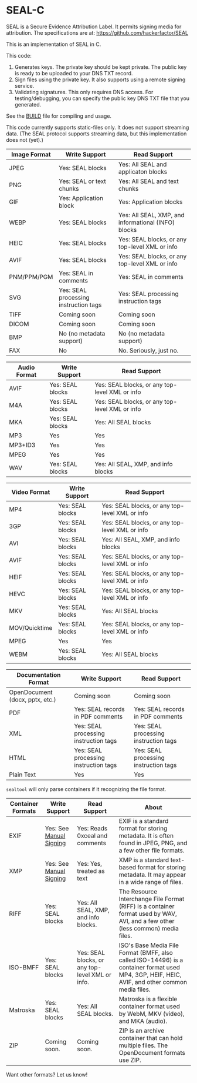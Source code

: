 # SEAL-C
SEAL is a Secure Evidence Attribution Label. It permits signing media for attribution. The specifications are at: https://github.com/hackerfactor/SEAL

This is an implementation of SEAL in C.

This code:
1. Generates keys. The private key should be kept private. The public key is ready to be uploaded to your DNS TXT record.
2. Sign files using the private key. It also supports using a remote signing service.
3. Validating signatures. This only requires DNS access. For testing/debugging, you can specify the public key DNS TXT file that you generated.

See the [BUILD](BUILD.md) file for compiling and usage.

This code currently supports static-files only. It does not support streaming data. (The SEAL protocol supports streaming data, but this implementation does not (yet).)

|Image Format|Write Support|Read Support|
|------|-------------|------------|
|JPEG  |Yes: SEAL blocks|Yes: All SEAL and applicaton blocks|
|PNG   |Yes: SEAL or text chunks|Yes: All SEAL and text chunks|
|GIF   |Yes: Application block|Yes: Application blocks|
|WEBP  |Yes: SEAL blocks|Yes: All SEAL, XMP, and informational (INFO) blocks|
|HEIC  |Yes: SEAL blocks|Yes: SEAL blocks, or any top-level XML or info|
|AVIF  |Yes: SEAL blocks|Yes: SEAL blocks, or any top-level XML or info|
|PNM/PPM/PGM|Yes: SEAL in comments|Yes: SEAL in comments|
|SVG   |Yes: SEAL processing instruction tags|Yes: SEAL processing instruction tags|
|TIFF  |Coming soon|Coming soon|
|DICOM |Coming soon|Coming soon|
|BMP   |No (no metadata support)|No (no metadata support)|
|FAX   |No|No. Seriously, just no.|

|Audio Format|Write Support|Read Support|
|------|-------------|------------|
|AVIF  |Yes: SEAL blocks|Yes: SEAL blocks, or any top-level XML or info|
|M4A   |Yes: SEAL blocks|Yes: SEAL blocks, or any top-level XML or info|
|MKA   |Yes: SEAL blocks|Yes: All SEAL blocks|
|MP3   |Yes|Yes|
|MP3+ID3|Yes|Yes|
|MPEG  |Yes|Yes|
|WAV   |Yes: SEAL blocks|Yes: All SEAL, XMP, and info blocks|

|Video Format|Write Support|Read Support|
|------|-------------|------------|
|MP4   |Yes: SEAL blocks|Yes: SEAL blocks, or any top-level XML or info|
|3GP   |Yes: SEAL blocks|Yes: SEAL blocks, or any top-level XML or info|
|AVI   |Yes: SEAL blocks|Yes: All SEAL, XMP, and info blocks|
|AVIF  |Yes: SEAL blocks|Yes: SEAL blocks, or any top-level XML or info|
|HEIF  |Yes: SEAL blocks|Yes: SEAL blocks, or any top-level XML or info|
|HEVC  |Yes: SEAL blocks|Yes: SEAL blocks, or any top-level XML or info|
|MKV   |Yes: SEAL blocks|Yes: All SEAL blocks|
|MOV/Quicktime |Yes: SEAL blocks|Yes: SEAL blocks, or any top-level XML or info|
|MPEG  |Yes|Yes|
|WEBM  |Yes: SEAL blocks|Yes: All SEAL blocks|

|Documentation Format|Write Support|Read Support|
|------|-------------|------------|
|OpenDocument (docx, pptx, etc.)|Coming soon|Coming soon|
|PDF |Yes: SEAL records in PDF comments|Yes: SEAL records in PDF comments|
|XML|Yes: SEAL processing instruction tags|Yes: SEAL processing instruction tags|
|HTML|Yes: SEAL processing instruction tags|Yes: SEAL processing instruction tags|
|Plain Text|Yes|Yes|

`sealtool` will only parse containers if it recognizing the file format.

|Container Formats|Write Support|Read Support|About|
|------|-------------|------------|-----|
|EXIF  |Yes: See [Manual Signing](BUILD.md#manualsigning)|Yes: Reads 0xceal and comments|EXIF is a standard format for storing metadata. It is often found in JPEG, PNG, and a few other file formats.
|XMP |Yes: See [Manual Signing](BUILD.md#manualsigning)|Yes: Yes, treated as text|XMP is a standard text-based format for storing metadata. It may appear in a wide range of files.
|RIFF |Yes: SEAL blocks |Yes: All SEAL, XMP, and info blocks.|The Resource Interchange File Format (RIFF) is a container format used by WAV, AVI, and a few other (less common) media files.|
|ISO-BMFF |Yes: SEAL blocks|Yes: SEAL blocks, or any top-level XML or info.|ISO's Base Media File Format (BMFF, also called ISO-14496) is a container format used MP4, 3GP, HEIF, HEIC, AVIF, and other common media files.|
|Matroska |Yes: SEAL blocks |Yes: All SEAL blocks.|Matroska is a flexible container format used by WebM, MKV (video), and MKA (audio).|
|ZIP |Coming soon. |Coming soon.|ZIP is an archive container that can hold multiple files. The OpenDocument formats use ZIP.|

Want other formats? Let us know!

